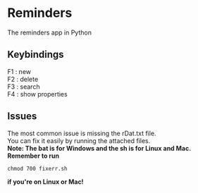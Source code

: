 # Reminders  
The reminders app in Python  
## Keybindings  
F1 : new  
F2 : delete  
F3 : search  
F4 : show properties  
## Issues  
The most common issue is missing the rDat.txt file.  
You can fix it easily by running the attached files.  
**Note: The bat is for Windows and the sh is for Linux and Mac.**  
**Remember to run**  
```shell
chmod 700 fixerr.sh  
```  
**if you're on Linux or Mac!**  
